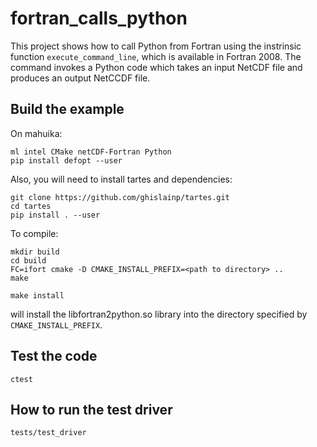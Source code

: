 # fortran_calls_python

This project shows how to call Python from Fortran using the instrinsic function 
`execute_command_line`, which is available in Fortran 2008. The command invokes
a Python code which takes an input NetCDF file and produces an output 
NetCCDF file. 

## Build the example

On mahuika:
```
ml intel CMake netCDF-Fortran Python
pip install defopt --user
```
Also, you will need to install tartes and dependencies:
```
git clone https://github.com/ghislainp/tartes.git
cd tartes
pip install . --user
```

To compile:
```
mkdir build
cd build
FC=ifort cmake -D CMAKE_INSTALL_PREFIX=<path to directory> ..
make
```

```
make install
```
will install the libfortran2python.so library into the directory specified by `CMAKE_INSTALL_PREFIX`.

## Test the code

```
ctest
```

## How to run the test driver
```
tests/test_driver
```




